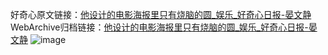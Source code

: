 好奇心原文链接：[他设计的电影海报里只有烧脑的圆_娱乐_好奇心日报-晏文静](https://www.qdaily.com/articles/6793.html)
WebArchive归档链接：[他设计的电影海报里只有烧脑的圆_娱乐_好奇心日报-晏文静](http://web.archive.org/web/20190623171412/https://www.qdaily.com/articles/6793.html)
![image](http://ww3.sinaimg.cn/large/007d5XDply1g3wb67pelgj30u0452x5d)